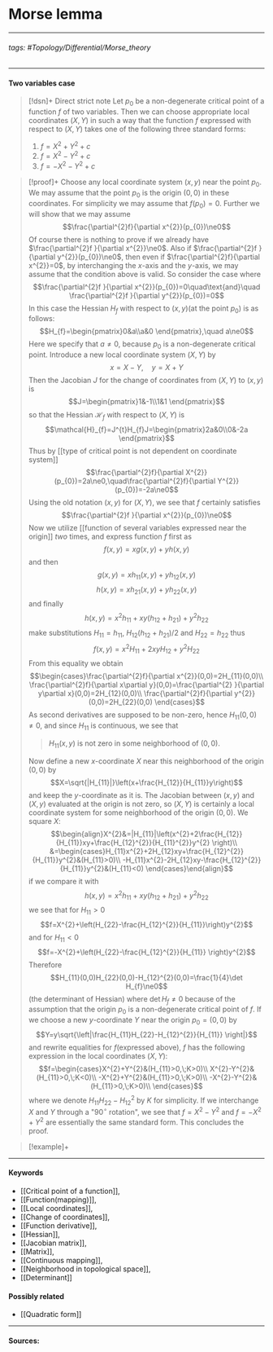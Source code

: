 # Morse lemma
***
###### tags: #Topology/Differential/Morse_theory 
***
#### Two variables case
>[!dsn]+ Direct strict note
>Let $p_{0}$ be a non-degenerate critical point of a function $f$ of two variables. Then we can choose appropriate local coordinates $(X,Y)$ in such a way that the function $f$ expressed with respect to $(X,Y)$ takes one of the following three standard forms:
>1. $f=X^{2}+Y^{2}+c$
>2. $f=X^{2}-Y^{2}+c$
>3. $f=-X^{2}-Y^{2}+c$

>[!proof]+
>Choose any local coordinate system $(x,y)$ near the point $p_{0}$. We may assume that the point $p_{0}$ is the origin $(0,0)$ in these coordinates. For simplicity we may assume that $f(p_{0})=0$. Further we will show that we may assume
>$$\frac{\partial^{2}f}{\partial x^{2}}(p_{0})\ne0$$
>Of course there is nothing to prove if we already have $\frac{\partial^{2}f }{\partial x^{2}}\ne0$. Also if $\frac{\partial^{2}f }{\partial y^{2}}(p_{0})\ne0$, then even if $\frac{\partial^{2}f}{\partial x^{2}}=0$, by interchanging the $x$-axis and the $y$-axis, we may assume that the condition above is valid. So consider the case where
>$$\frac{\partial^{2}f }{\partial x^{2}}(p_{0})=0\quad\text{and}\quad \frac{\partial^{2}f }{\partial y^{2}}(p_{0})=0$$
>In this case the Hessian $H_{f}$ with respect to $(x,y)$(at the point $p_{0}$) is as follows:
>$$H_{f}=\begin{pmatrix}0&a\\a&0 \end{pmatrix},\quad a\ne0$$
>Here we specify that $a\ne0$, because $p_{0}$ is a non-degenerate critical point. Introduce a new local coordinate system $(X,Y)$ by
>$$x=X-Y,\quad y=X+Y$$
>Then the Jacobian $J$ for the change of coordinates from $(X,Y)$ to $(x,y)$ is
>$$J=\begin{pmatrix}1&-1\\1&1 \end{pmatrix}$$
>so that the Hessian $\mathcal{H}_{f}$ with respect to $(X,Y)$ is
>$$\mathcal{H}_{f}=J^{t}H_{f}J=\begin{pmatrix}2a&0\\0&-2a \end{pmatrix}$$
>Thus by [[type of critical point is not dependent on coordinate system]]
>$$\frac{\partial^{2}f}{\partial X^{2}}(p_{0})=2a\ne0,\quad\frac{\partial^{2}f}{\partial Y^{2}}(p_{0})=-2a\ne0$$
>Using the old notation $(x,y)$ for $(X,Y)$, we see that $f$ certainly satisfies 
>$$\frac{\partial^{2}f }{\partial x^{2}}(p_{0})\ne0$$
>Now we utilize [[function of several variables expressed near the origin]] *two* times, and express function $f$ first as
>$$f(x,y)=xg(x,y)+yh(x,y)$$
>and then
>$$g(x,y)=xh_{11}(x,y)+yh_{12}(x,y)$$
>$$h(x,y)=xh_{21}(x,y)+yh_{22}(x,y)$$
>and finally
>$$h(x,y)=x^{2}h_{11}+xy(h_{12}+h_{21})+y^{2}h_{22}$$
>make substitutions $H_{11}=h_{11}$, $H_{12}(h_{12}+h_{21})/2$ and $H_{22}=h_{22}$ thus
>$$f(x,y)=x^{2}H_{11}+2xyH_{12}+y^{2}H_{22}$$
>From this equality we obtain
>$$\begin{cases}\frac{\partial^{2}f}{\partial x^{2}}(0,0)=2H_{11}(0,0)\\ \frac{\partial^{2}f}{\partial x\partial y}(0,0)=\frac{\partial^{2} }{\partial y\partial x}(0,0)=2H_{12}(0,0)\\ \frac{\partial^{2}f}{\partial y^{2}}(0,0)=2H_{22}(0,0) \end{cases}$$
>As second derivatives are supposed to be non-zero, hence $H_{11}(0,0)\ne0$, and since $H_{11}$ is continuous, we see that 
>>$H_{11}(x,y)$ is not zero in some neighborhood of $(0,0)$.
>
>Now define a new $x$-coordinate $X$ near this neighborhood of the origin $(0,0)$ by
>$$X=\sqrt{|H_{11}|}\left(x+\frac{H_{12}}{H_{11}}y\right)$$
>and keep the $y$-coordinate as it is. The Jacobian between $(x,y)$ and $(X,y)$ evaluated at the origin is not zero, so $(X,Y)$ is certainly a local coordinate system for some neighborhood of the origin $(0,0)$. We square $X$:
>$$\begin{align}X^{2}&=|H_{11}|\left(x^{2}+2\frac{H_{12}}{H_{11}}xy+\frac{H_{12}^{2}}{H_{11}^{2}}y^{2} \right)\\ &=\begin{cases}H_{11}x^{2}+2H_{12}xy+\frac{H_{12}^{2}}{H_{11}}y^{2}&(H_{11}>0)\\ -H_{11}x^{2}-2H_{12}xy-\frac{H_{12}^{2}}{H_{11}}y^{2}&(H_{11}<0) \end{cases}\end{align}$$
>if we compare it with
>$$h(x,y)=x^{2}h_{11}+xy(h_{12}+h_{21})+y^{2}h_{22}$$
>we see that for $H_{11}>0$
>$$f=X^{2}+\left(H_{22}-\frac{H_{12}^{2}}{H_{11}}\right)y^{2}$$
>and for $H_{11}<0$
>$$f=-X^{2}+\left(H_{22}-\frac{H_{12}^{2}}{H_{11}} \right)y^{2}$$
>Therefore
>$$H_{11}(0,0)H_{22}(0,0)-H_{12}^{2}(0,0)=\frac{1}{4}\det H_{f}\ne0$$
>(the determinant of Hessian)
>where $\det H_{f}\ne0$ because of the assumption that the origin $p_{0}$ is a non-degenerate critical point of $f$. If we choose a new $y$-coordinate $Y$ near the origin $p_{0}=(0,0)$ by
>$$Y=y\sqrt{\left|\frac{H_{11}H_{22}-H_{12}^{2}}{H_{11}} \right|}$$
>and rewrite equalities for $f$(expressed above), $f$ has the following expression in the local coordinates $(X,Y)$:
>$$f=\begin{cases}X^{2}+Y^{2}&(H_{11}>0,\;K>0)\\ X^{2}-Y^{2}&(H_{11}>0,\;K<0)\\ -X^{2}+Y^{2}&(H_{11}>0,\;K>0)\\ -X^{2}-Y^{2}&(H_{11}>0,\;K>0)\\ \end{cases}$$
>where we denote $H_{11}H_{22}-H_{12}^{2}$ by $K$ for simplicity. If we interchange $X$ and $Y$ through a "$90^{\circ}$ rotation", we see that $f=X^{2}-Y^{2}$ and $f=-X^{2}+Y^{2}$ are essentially the same standard form. This concludes the proof.

>[!example]+ 
>
***
#### Keywords
- [[Critical point of a function]],
- [[Function(mapping)]],
- [[Local coordinates]],
- [[Change of coordinates]],
- [[Function derivative]],
- [[Hessian]],
- [[Jacobian matrix]],
- [[Matrix]],
- [[Continuous mapping]],
- [[Neighborhood in topological space]],
- [[Determinant]]
#### Possibly related
- [[Quadratic form]]
***
#### Sources: